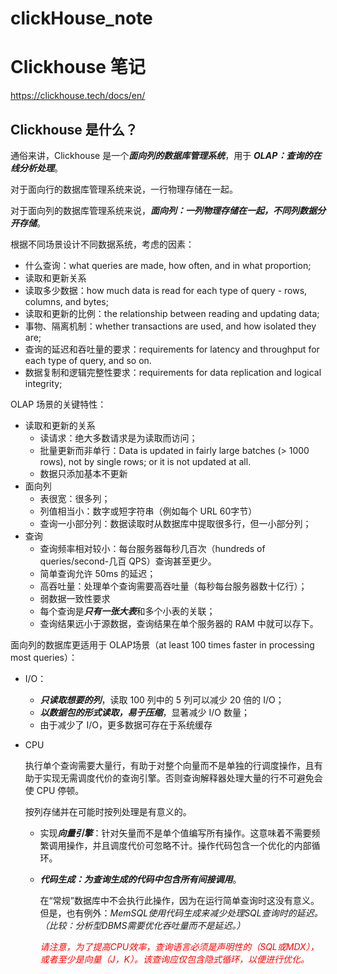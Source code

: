 # clickHouse_note

# Clickhouse 笔记
https://clickhouse.tech/docs/en/
## Clickhouse 是什么？
通俗来讲，Clickhouse 是一个<em><b>面向列的数据库管理系统</b></em>，用于 <em><b>OLAP：查询的在线分析处理</b></em>。

对于面向行的数据库管理系统来说，一行物理存储在一起。

对于面向列的数据库管理系统来说，<em><b>面向列：一列物理存储在一起，不同列数据分开存储</b></em>。

根据不同场景设计不同数据系统，考虑的因素：
- 什么查询：what queries are made, how often, and in what proportion;
- 读取和更新关系
- 读取多少数据：how much data is read for each type of query - rows, columns, and bytes;
- 读取和更新的比例：the relationship between reading and updating data;
- 事物、隔离机制：whether transactions are used, and how isolated they are;
- 查询的延迟和吞吐量的要求：requirements for latency and throughput for each type of query, and so on.
- 数据复制和逻辑完整性要求：requirements for data replication and logical integrity;


OLAP 场景的关键特性：
- 读取和更新的关系
    - 读请求：绝大多数请求是为读取而访问；
    - 批量更新而非单行：Data is updated in fairly large batches (> 1000 rows), not by single rows; or it is not updated at all.
    - 数据只添加基本不更新
- 面向列
    - 表很宽：很多列；
    - 列值相当小：数字或短字符串（例如每个 URL 60字节）
    - 查询一小部分列：数据读取时从数据库中提取很多行，但一小部分列；
- 查询
    - 查询频率相对较小：每台服务器每秒几百次（hundreds of queries/second-几百 QPS）查询甚至更少。
    - 简单查询允许 50ms 的延迟；
    - 高吞吐量：处理单个查询需要高吞吐量（每秒每台服务器数十亿行）；
    - 弱数据一致性要求
    - 每个查询是<em><b>只有一张大表</b></em>和多个小表的关联；
    - 查询结果远小于源数据，查询结果在单个服务器的 RAM 中就可以存下。

面向列的数据库更适用于 OLAP场景（at least 100 times faster in processing most queries）：
- I/O：
    - <em><b>只读取想要的列</b></em>，读取 100 列中的 5 列可以减少 20 倍的 I/O；
    - <em><b>以数据包的形式读取，易于压缩</b></em>，显著减少 I/O 数量；
    - 由于减少了 I/O，更多数据可存在于系统缓存
    
- CPU
  
  执行单个查询需要大量行，有助于对整个向量而不是单独的行调度操作，且有助于实现无需调度代价的查询引擎。否则查询解释器处理大量的行不可避免会使 CPU 停顿。
  
  按列存储并在可能时按列处理是有意义的。
  
  - 实现<em><b>向量引擎</b></em>：针对矢量而不是单个值编写所有操作。这意味着不需要频繁调用操作，并且调度代价可忽略不计。操作代码包含一个优化的内部循环。
  - <em><b>代码生成：为查询生成的代码中包含所有间接调用</b></em>。

    在“常规”数据库中不会执行此操作，因为在运行简单查询时这没有意义。但是，也有例外：<em>MemSQL使用代码生成来减少处理SQL查询时的延迟。 （比较：分析型DBMS需要优化吞吐量而不是延迟。）</em>
    
    <em><font color="red">请注意，为了提高CPU效率，查询语言必须是声明性的（SQL或MDX），或者至少是向量（J，K）。该查询应仅包含隐式循环，以便进行优化。</em>